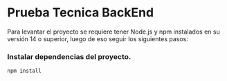 # Prueba Tecnica BackEnd

Para levantar  el proyecto se requiere tener Node.js y npm instalados en su versión 14 o  superior, luego de eso seguir los siguientes pasos:

### Instalar dependencias del proyecto.

```
npm install
```
